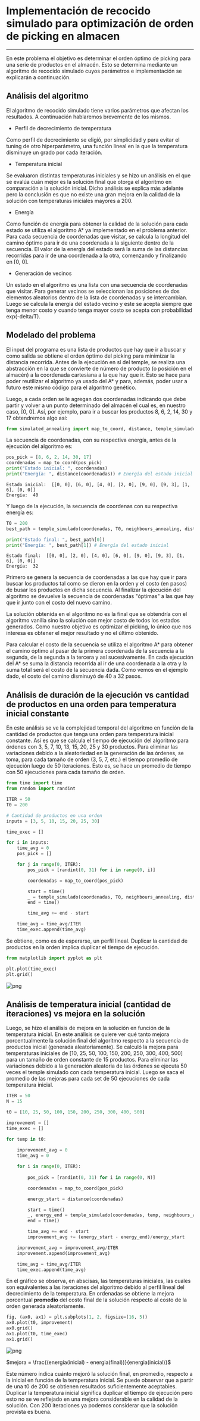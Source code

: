 
# Implementación de recocido simulado para optimización de orden de picking en almacen
---

En este problema el objetivo es determinar el orden óptimo de picking para una serie de productos en el almacén. Esto se determina mediante un algoritmo de recocido simulado cuyos parámetros e implementación se explicarán a continuación.

## Análisis del algoritmo

El algoritmo de recocido simulado tiene varios parámetros que afectan los resultados. A continuación hablaremos brevemente de los mismos.

- Perfil de decrecimiento de temperatura

Como perfil de decrecimiento se eligió, por simplicidad y para evitar el tuning de otro hiperparámetro, una función lineal en la que la temperatura disminuye un grado por cada iteración.

- Temperatura inicial

Se evaluaron distintas temperaturas iniciales y se hizo un análisis en el que se evalúa cuán mejor es la solución final que otorga el algoritmo en comparación a la solución inicial. Dicho análisis se explica más adelante pero la conclusión es que no existe una gran mejora en la calidad de la solución con temperaturas iniciales mayores a 200.

- Energía

Como función de energía para obtener la calidad de la solución para cada estado se utiliza el algoritmo A* ya implementado en el problema anterior. Para cada secuencia de coordenadas que visitar, se calcula la longitud del camino óptimo para ir de una coordenada a la siguiente dentro de la secuencia. El valor de la energía del estado será la suma de las distancias recorridas para ir de una coordenada a la otra, comenzando y finalizando en [0, 0].

- Generación de vecinos

Un estado en el algoritmo es una lista con una secuencia de coordenadas que visitar. Para generar vecinos se seleccionan las posiciones de dos elementos aleatorios dentro de la lista de coordenadas y se intercambian. Luego se calcula la energía del estado vecino y este se acepta siempre que tenga menor costo y cuando tenga mayor costo se acepta con probabilidad exp(-delta/T).

## Modelado del problema

El input del programa es una lista de productos que hay que ir a buscar y como salida se obtiene el orden óptimo del picking para minimizar la distancia recorrida. Antes de la ejecución en sí del temple, se realiza una abstracción en la que se convierte de número de producto (o posición en el almacén) a la coordenada cartesiana a la que hay que ir. Esto se hace para poder reutilizar el algoritmo ya usado del A* y para, además, poder usar a futuro este mismo código para el algoritmo genético.

Luego, a cada orden se le agregan dos coordenadas indicando que debe partir y volver a un punto determinado del almacén el cual es, en nuestro caso, [0, 0]. Así, por ejemplo, para ir a buscar los productos 8, 6, 2, 14, 30 y 17 obtendremos algo así:


```python
from simulated_annealing import map_to_coord, distance, temple_simulado, neighbours_annealing
```

La secuencia de coordenadas, con su respectiva energía, antes de la ejecución del algoritmo es: 


```python
pos_pick = [8, 6, 2, 14, 30, 17]
coordenadas = map_to_coord(pos_pick)
print("Estado inicial: ", coordenadas)
print("Energía: ", distance(coordenadas)) # Energía del estado inicial
```

    Estado inicial:  [[0, 0], [6, 0], [4, 0], [2, 0], [9, 0], [9, 3], [1, 6], [0, 0]]
    Energía:  40


Y luego de la ejecución, la secuencia de coordenas con su respectiva energía es:


```python
T0 = 200
best_path = temple_simulado(coordenadas, T0, neighbours_annealing, distance)

print("Estado final: ", best_path[0])
print("Energía: ", best_path[1]) # Energía del estado inicial
```

    Estado final:  [[0, 0], [2, 0], [4, 0], [6, 0], [9, 0], [9, 3], [1, 6], [0, 0]]
    Energía:  32


Primero se genera la secuencia de coordenadas a las que hay que ir para buscar los productos tal como se dieron en la orden y el costo (en pasos) de busar los productos en dicha secuencia. Al finalizar la ejecución del algoritmo se devuelve la secuencia de coordenadas "óptimas" a las que hay que ir junto con el costo del nuevo camino. 

La solución obtenida en el algoritmo no es la final que se obtendría con el algoritmo vanilla sino la solución con mejor costo de todos los estados generados. Como nuestro objetivo es optimizar el picking, lo único que nos interesa es obtener el mejor resultado y no el último obtenido. 

Para calcular el costo de la secuencia se utiliza el algoritmo A* para obtener el camino óptimo al pasar de la primera coordenada de la secuencia a la segunda, de la segunda a la tercera y así sucesivamente. En cada ejecución del A* se suma la distancia recorrida al ir de una coordenada a la otra y la suma total será el costo de la secuencia dada. Como vemos en el ejemplo dado, el costo del camino disminuyó de 40 a 32 pasos. 

## Análisis de duración de la ejecución vs cantidad de productos en una orden para temperatura inicial constante

En este análisis se ve la complejidad temporal del algoritmo en función de la cantidad de productos que tenga una orden para temperatura inicial constante. Así es que se calcula el tiempo de ejecución del algoritmo para órdenes con 3, 5, 7, 10, 13, 15, 20, 25 y 30 productos. Para eliminar las variaciones debido a la aleatoriedad en la generación de las órdenes, se toma, para cada tamaño de orden (3, 5, 7, etc.) el tiempo promedio de ejecución luego de 50 iteraciones. Esto es, se hace un promedio de tiempo con 50 ejecuciones para cada tamaño de orden. 


```python
from time import time
from random import randint
```


```python
ITER = 50
T0 = 200

# Cantidad de productos en una orden
inputs = [3, 5, 10, 15, 20, 25, 30]

time_exec = []

for i in inputs:
    time_avg = 0
    pos_pick = []

    for j in range(0, ITER):
        pos_pick = [randint(0, 31) for i in range(0, i)]

        coordenadas = map_to_coord(pos_pick)

        start = time()
        _ = temple_simulado(coordenadas, T0, neighbours_annealing, distance)
        end = time()

        time_avg += end - start

    time_avg = time_avg/ITER
    time_exec.append(time_avg)
```

Se obtiene, como es de esperarse, un perfil lineal. Duplicar la cantidad de productos en la orden implica duplicar el tiempo de ejecución.


```python
from matplotlib import pyplot as plt
```


```python
plt.plot(time_exec)
plt.grid()
```


![png](output_18_0.png)


## Análisis de temperatura inicial (cantidad de iteraciones) vs mejora en la solución

Luego, se hizo el análisis de mejora en la solución en función de la temperatura inicial. En este análisis se quiere ver qué tanto mejora porcentualmente la solución final del algoritmo respecto a la secuencia de productos inicial (generada aleatoriamente). Se calculó la mejora para temperaturas iniciales de [10, 25, 50, 100, 150, 200, 250, 300, 400, 500] para un tamaño de orden constante de 15 productos. Para eliminar las variaciones debido a la generación aleatoria de las órdenes se ejecuta 50 veces el temple simulado con cada temperatura inicial. Luego se saca el promedio de las mejoras para cada set de 50 ejecuciones de cada temperatura inicial. 


```python
ITER = 50
N = 15

t0 = [10, 25, 50, 100, 150, 200, 250, 300, 400, 500]

improvement = []
time_exec = []

for temp in t0:
    
    improvement_avg = 0
    time_avg = 0

    for i in range(0, ITER):
        
        pos_pick = [randint(0, 31) for i in range(0, N)]

        coordenadas = map_to_coord(pos_pick)

        energy_start = distance(coordenadas)

        start = time()
        _, energy_end = temple_simulado(coordenadas, temp, neighbours_annealing, distance)
        end = time()

        time_avg += end - start
        improvement_avg += (energy_start - energy_end)/energy_start

    improvement_avg = improvement_avg/ITER
    improvement.append(improvement_avg)

    time_avg = time_avg/ITER
    time_exec.append(time_avg)
```

En el gráfico se observa, en abscisas, las temperaturas iniciales, las cuales son equivalentes a las iteraciones del algoritmo debido al perfil lineal del decrecimiento de la temperatura. En ordenadas se obtiene la mejora porcentual **promedio** del costo final de la solución respecto al costo de la orden generada aleatoriamente.


```python
fig, (ax0, ax1) = plt.subplots(1, 2, figsize=(16, 5))
ax0.plot(t0, improvement)
ax0.grid()
ax1.plot(t0, time_exec)
ax1.grid()
```


![png](output_23_0.png)


$mejora = \frac{(energia(inicial) - energia(final))}{energia(inicial)}$

Este número indica cuánto mejoró la solución final, en promedio, respecto a la inicial en función de la temperatura inicial. Se puede observar que a partir de una t0 de 200 se obtienen resultados suficientemente aceptables. Duplicar la temperatura inicial significa duplicar el tiempo de ejecución pero esto no se ve reflejado en una mejora considerable en la calidad de la solución. Con 200 iteraciones ya podemos considerar que la solución provista es buena.